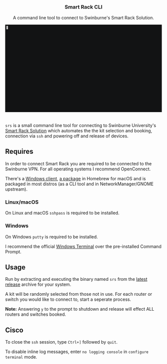 <div align="center">
<p align="center">
  <p align="center">
    <h3 align="center">Smart Rack CLI</h3>
    <p align="center">
      A command line tool to connect to Swinburne's Smart Rack Solution.
    </p>
  </p>
</p>
<img src="img/preview.gif"/>
</div>
<br>

`srs` is a small command line tool for connecting to Swinburne University's [Smart Rack Solution](https://smartrack.ict.swin.edu.au/) which automates the the kit selection and booking, connection via `ssh` and powering off and release of devices.

## Requires

In order to connect Smart Rack you are required to be connected to the Swinburne VPN. For all operating systems I recommend OpenConnect.

There's a [Windows client](https://openconnect.github.io/openconnect-gui/), [a package](https://formulae.brew.sh/formula/openconnect) in Homebrew for macOS and is packaged in most distros (as a CLI tool and in NetworkManager/GNOME upstream).

### Linux/macOS

On Linux and macOS `sshpass` is required to be installed.

### Windows

On Windows `putty` is required to be installed.

I recommend the official [Windows Terminal](https://github.com/microsoft/terminal) over the pre-installed Command Prompt.

## Usage

Run by extracting and executing the binary named `srs` from the [latest release](https://github.com/losuler/smart-rack-cli/releases/latest) archive for your system.

A kit will be randomly selected from those not in use. For each router or switch you would like to connect to, start a seperate process.

**Note:** Answering `y` to the prompt to shutdown and release will effect ALL routers and switches booked.

## Cisco

To close the `ssh` session, type `Ctrl+]` followed by `quit`.

To disable inline log messages, enter `no logging console` in `configure terminal` mode.
